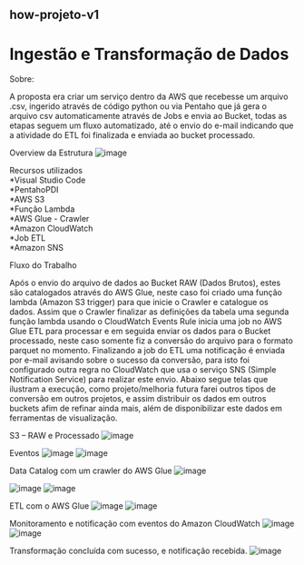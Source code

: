 <h2>how-projeto-v1</h2>
<h1>Ingest&atilde;o e Transforma&ccedil;&atilde;o de Dados</h1>
Sobre:

A proposta era criar um servi&ccedil;o dentro da AWS que recebesse um arquivo .csv, ingerido atrav&eacute;s de c&oacute;digo python ou via
Pentaho que j&aacute; 
gera o arquivo csv automaticamente atrav&eacute;s de Jobs e envia ao Bucket, todas as etapas seguem um fluxo automatizado, at&eacute; o envio do e-mail indicando que a atividade do ETL foi finalizada e enviada ao bucket processado.

Overview da Estrutura
![image](https://user-images.githubusercontent.com/4244680/163167746-d4f35e84-6fe1-4a5b-85ca-11048bf50438.png)

<h0>Recursos utilizados</h0>
<br>*Visual Studio Code
<br>*PentahoPDI
<br>*AWS S3
<br>*Função Lambda
<br>*AWS Glue - Crawler
<br>*Amazon CloudWatch
<br>*Job ETL 
<br>*Amazon SNS</br>

<h0>Fluxo do Trabalho</h0>

Após o envio do arquivo de dados ao Bucket RAW (Dados Brutos), estes são  catalogados através do AWS Glue, neste caso foi criado uma função lambda (Amazon S3 trigger) para que inicie o  Crawler e catalogue os dados. Assim que o Crawler finalizar as definições da tabela uma segunda função lambda usando o  CloudWatch Events Rule inicia uma job no AWS Glue ETL para processar e em seguida enviar os dados para o Bucket processado, neste caso somente fiz a conversão do arquivo para o formato parquet no momento. Finalizando a job do ETL uma notificação é enviada por e-mail avisando sobre o sucesso da conversão, para isto foi configurado outra regra no CloudWatch que usa o serviço SNS (Simple Notification Service) para realizar este envio. Abaixo segue telas que ilustram a execução, como projeto/melhoria futura farei outros tipos de conversão em outros projetos, e assim distribuir os dados em outros buckets afim de refinar ainda mais, além de disponibilizar este dados em ferramentas de visualização.

<h0>S3 – RAW e Processado<h0>
![image](https://user-images.githubusercontent.com/4244680/163172939-59e6f995-9f53-4270-9378-e06bdaed0a61.png)

<h0>Eventos</h0>
![image](https://user-images.githubusercontent.com/4244680/163178173-7e5d9231-799a-4ee9-9ea0-838d91adc1aa.png)
![image](https://user-images.githubusercontent.com/4244680/163179366-8650bc1b-417d-4cc5-9a66-af727a9ff5fb.png)

<h0>Data Catalog com um crawler do AWS Glue</h0>
![image](https://user-images.githubusercontent.com/4244680/163179466-3722cb95-84f2-4fe0-a6a9-f0f56ac19602.png)
          
![image](https://user-images.githubusercontent.com/4244680/163179592-687a9f34-5edd-4f4f-abc3-5336aa7453b2.png)
![image](https://user-images.githubusercontent.com/4244680/163179840-52eb91bf-049b-4448-a943-9742ac53279a.png)

         
<h0>ETL com o AWS Glue</h0>
![image](https://user-images.githubusercontent.com/4244680/163179958-2dc40fee-7b89-4140-b6d2-bf2f23c1acaf.png)
![image](https://user-images.githubusercontent.com/4244680/163179981-30fe5ba1-c4d7-40fe-919f-23cb46040f3f.png)

<h0>Monitoramento e notificação com eventos do Amazon CloudWatch</h0>
![image](https://user-images.githubusercontent.com/4244680/163180141-d5b616a2-7902-44ae-aed2-31eefe3c7100.png)
![image](https://user-images.githubusercontent.com/4244680/163180683-8c0713d7-fcb9-4f91-b8a9-3511879a9de2.png)
          
<h0>Transformação concluída com sucesso, e notificação recebida.</h0>
![image](https://user-images.githubusercontent.com/4244680/163180786-b9b63632-14e7-49f4-b494-15503d31be92.png)

        

          




